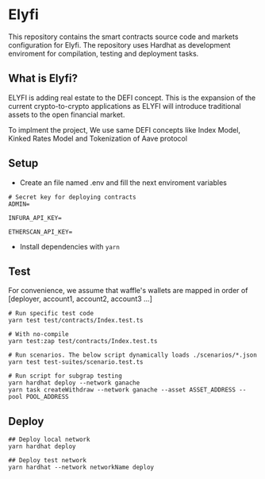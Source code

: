 # Elyfi

This repository contains the smart contracts source code and markets configuration for Elyfi. The repository uses Hardhat as development enviroment for compilation, testing and deployment tasks.

## What is Elyfi?

ELYFI is adding real estate to the DEFI concept. This is the expansion of the current crypto-to-crypto applications as ELYFI will introduce traditional assets to the open financial market.

To implment the project, We use same DEFI concepts like Index Model, Kinked Rates Model and Tokenization of Aave protocol

## Setup

- Create an file named .env and fill the next enviroment variables

```
# Secret key for deploying contracts
ADMIN=

INFURA_API_KEY=

ETHERSCAN_API_KEY=

```

- Install dependencies with `yarn`

## Test

For convenience, we assume that waffle's wallets are mapped in order of [deployer, account1, account2, account3 ...]

```
# Run specific test code
yarn test test/contracts/Index.test.ts

# With no-compile
yarn test:zap test/contracts/Index.test.ts

# Run scenarios. The below script dynamically loads ./scenarios/*.json
yarn test test-suites/scenario.test.ts

# Run script for subgrap testing
yarn hardhat deploy --network ganache
yarn task createWithdraw --network ganache --asset ASSET_ADDRESS --pool POOL_ADDRESS
```

## Deploy

```
## Deploy local network
yarn hardhat deploy

## Deploy test network
yarn hardhat --network networkName deploy
```
